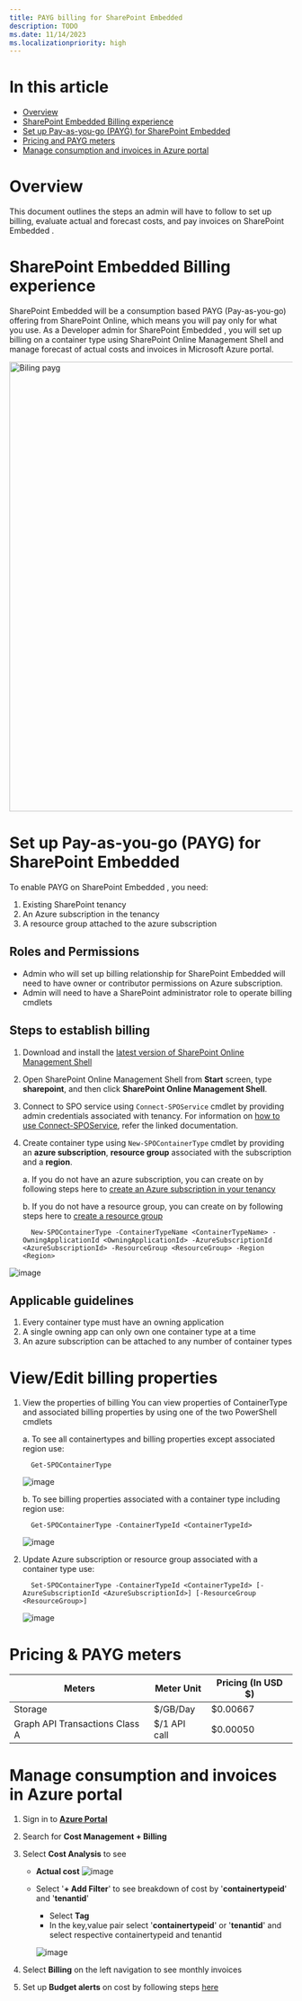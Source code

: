 ```yaml
---
title: PAYG billing for SharePoint Embedded 
description: TODO
ms.date: 11/14/2023
ms.localizationpriority: high
---
```


# In this article
  - [Overview](#overview)
  - [SharePoint Embedded  Billing experience](#sharepoint-repository-services-billing-experience)
  - [Set up Pay-as-you-go (PAYG) for SharePoint Embedded ](#set-up-pay-as-you-go-payg-for-sharepoint-repository-services)
  - [Pricing and PAYG meters](#pricing--payg-meters)
  - [Manage consumption and invoices in Azure portal](#manage-consumption-and-invoices-in-azure-portal)

# Overview
This document outlines the steps an admin will have to follow to set up billing, evaluate actual and forecast costs, and pay invoices on SharePoint Embedded . 

# SharePoint Embedded  Billing experience
SharePoint Embedded  will be a consumption based PAYG (Pay-as-you-go) offering from SharePoint Online, which means you will pay only for what you use. As a Developer admin for SharePoint Embedded , you will set up billing on a container type using SharePoint Online Management Shell and manage forecast of actual costs and invoices in Microsoft Azure portal. 

<img width="800" alt="Biling payg" src="https://github.com/cindylay/temp-docs/assets/125297866/68385ce2-f63d-4fba-a590-2d8de3058eee">

# Set up Pay-as-you-go (PAYG) for SharePoint Embedded 

To enable PAYG on SharePoint Embedded , you need:

  1. Existing SharePoint tenancy
  2. An Azure subscription in the tenancy
  3. A resource group attached to the azure subscription 

## Roles and Permissions
- Admin who will set up billing relationship for SharePoint Embedded  will need to have owner or contributor permissions on Azure subscription. 
- Admin will need to have a SharePoint administrator role to operate billing cmdlets
 
## Steps to establish billing 

1. Download and install the [latest version of SharePoint Online Management Shell](https://www.microsoft.com/en-us/download/details.aspx?id=35588)
2. Open SharePoint Online Management Shell from **Start** screen, type **sharepoint**, and then click **SharePoint Online Management Shell**.
3. Connect to SPO service using `Connect-SPOService` cmdlet by providing admin credentials associated with tenancy. For information on [how to use Connect-SPOService](https://learn.microsoft.com/en-us/powershell/module/sharepoint-online/connect-sposervice?view=sharepoint-ps), refer the linked documentation.
4. Create container type using `New-SPOContainerType` cmdlet by providing an **azure subscription**, **resource group** associated with the subscription and a **region**.
   
   a. If you do not have an azure subscription, you can create on by following steps here to [create an Azure subscription in your tenancy](https://learn.microsoft.com/en-us/azure/cloud-adoption-framework/ready/azure-best-practices/initial-subscriptions)
   
   b. If you do not have a resource group, you can create on by following steps here to [create a resource group](https://learn.microsoft.com/en-us/azure/azure-resource-manager/management/manage-resource-groups-portal)
   

         New-SPOContainerType -ContainerTypeName <ContainerTypeName> -OwningApplicationId <OwningApplicationId> -AzureSubscriptionId <AzureSubscriptionId> -ResourceGroup <ResourceGroup> -Region <Region>
  
![image](https://github.com/cindylay/temp-docs/assets/125297866/1ec76921-d05c-4464-a60c-e1b6f3b27292)

 ## Applicable guidelines
 1. Every container type must have an owning application
 2. A single owning app can only own one container type at a time
 3. An azure subscription can be attached to any number of container types
 
# View/Edit billing properties 

1. View the properties of billing
   You can view properties of ContainerType and associated billing properties by using one of the two PowerShell cmdlets

   a. To see all containertypes and billing properties except associated region use:

         Get-SPOContainerType
 
   ![image](https://github.com/cindylay/temp-docs/assets/125297866/085154af-06ff-43e1-ae77-ad19add8c3e4)

   b. To see billing properties associated with a container type including region use:
   
         Get-SPOContainerType -ContainerTypeId <ContainerTypeId>

      ![image](https://github.com/cindylay/temp-docs/assets/125297866/efefc7cc-297d-4fd6-8f73-7f96dbeb884b)

3. Update Azure subscription or resource group associated with a container type use:
   
         Set-SPOContainerType -ContainerTypeId <ContainerTypeId> [-AzureSubscriptionId <AzureSubscriptionId>] [-ResourceGroup <ResourceGroup>]

   ![image](https://github.com/cindylay/temp-docs/assets/125297866/08e83dbc-2f88-4877-bbf7-ec9ea9da6168)


# Pricing & PAYG meters

|     Meters                               |     Meter   Unit       |     Pricing (In USD $)   |
|------------------------------------------|------------------------|------------------------|
|     Storage                              |      $/GB/Day          |     $0.00667           |
|     Graph   API Transactions Class A     |      $/1   API call    |     $0.00050           |

#  Manage consumption and invoices in Azure portal

1. Sign in to [**Azure Portal**](https://portal.azure.com/)
2. Search for **Cost Management + Billing** 
3. Select **Cost Analysis** to see
     - **Actual cost**
      ![image](https://github.com/cindylay/temp-docs/assets/125297866/b662fb88-1540-4360-91de-471df2906dc4)
       
     - Select '**+ Add Filter**' to see breakdown of cost by '**containertypeid**' and '**tenantid**'
         - Select **Tag**
         - In the key,value pair select '**containertypeid**' or '**tenantid**' and select respective containertypeid and tenantid
           
       ![image](https://github.com/cindylay/temp-docs/assets/125297866/a8bd75ab-1c6a-4317-92c9-ac3fc214b724)


5. Select **Billing** on the left navigation to see monthly invoices
6. Set up **Budget alerts** on cost by following steps [here](https://learn.microsoft.com/en-us/azure/cost-management-billing/costs/cost-mgt-alerts-monitor-usage-spending)
